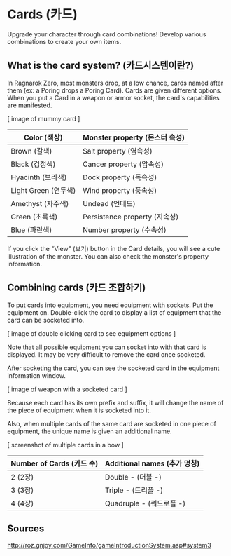 # Cards (카드)

Upgrade your character through card combinations! Develop various combinations to create your own items.

## What is the card system? (카드시스템이란?)

In Ragnarok Zero, most monsters drop, at a low chance, cards named after them (ex: a Poring drops a Poring Card). Cards are given different options. When you put a Card in a weapon or armor socket, the card's capabilities are manifested.

[ image of mummy card ]

| Color (색상) | Monster property (몬스터 속성) |
|---|---|
| Brown (갈색) | Salt property (염속성) |
| Black (검정색) | Cancer property (암속성) |
| Hyacinth (보라색) | Dock property (독속성) |
| Light Green (연두색) | Wind property (풍속성) |
| Amethyst (자주색) | Undead (언데드) |
| Green (초록색) | Persistence property (지속성) |
| Blue (파란색) | Number property (수속성) |

If you click the "View" (보기) button in the Card details, you will see a cute illustration of the monster. You can also check the monster's property information.

## Combining cards (카드 조합하기)

To put cards into equipment, you need equipment with sockets. Put the equipment on. Double-click the card to display a list of equipment that the card can be socketed into.

[ image of double clicking card to see equipment options ]

Note that all possible equipment you can socket into with that card is displayed. It may be very difficult to remove the card once socketed.

After socketing the card, you can see the socketed card in the equipment information window.

[ image of weapon with a socketed card ]

Because each card has its own prefix and suffix, it will change the name of the piece of equipment when it is socketed into it.

Also, when multiple cards of the same card are socketed in one piece of equipment, the unique name is given an additional name.

[ screenshot of multiple cards in a bow ]

| Number of Cards (카드 수) | Additional names (추가 명칭) |
|---|---|
| 2 (2장) | Double - (더블 -) |
| 3 (3장) | Triple - (트리플 -) |
| 4 (4장) | Quadruple - (쿼드로플 -) |

## Sources
http://roz.gnjoy.com/GameInfo/gameIntroductionSystem.asp#system3